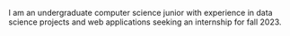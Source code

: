 I am an undergraduate computer science junior with experience in data 
science projects and web applications seeking an internship for fall 2023.

